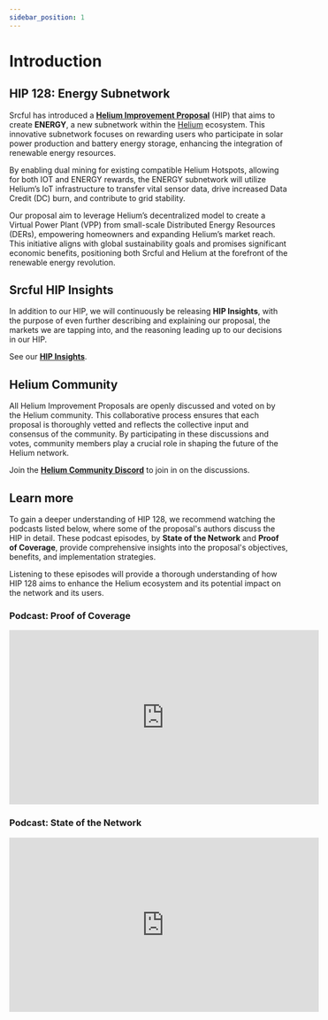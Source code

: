 ```yaml
---
sidebar_position: 1
---
```


# Introduction

## HIP 128: Energy Subnetwork

Srcful has introduced a [**Helium Improvement Proposal**](https://github.com/helium/HIP/blob/main/0128-energy-subnetwork.md) (HIP) that aims to create **ENERGY**, a new subnetwork within the [Helium](https://www.helium.com/) ecosystem. This innovative subnetwork focuses on rewarding users who participate in solar power production and battery energy storage, enhancing the integration of renewable energy resources. 

By enabling dual mining for existing compatible Helium Hotspots, allowing for both IOT and ENERGY rewards, the ENERGY subnetwork will utilize Helium’s IoT infrastructure to transfer vital sensor data, drive increased Data Credit (DC) burn, and contribute to grid stability.

Our proposal aim to leverage Helium’s decentralized model to create a Virtual Power Plant (VPP) from small-scale Distributed Energy Resources (DERs), empowering homeowners and expanding Helium’s market reach. This initiative aligns with global sustainability goals and promises significant economic benefits, positioning both Srcful and Helium at the forefront of the renewable energy revolution.

## Srcful HIP Insights

In addition to our HIP, we will continuously be releasing **HIP Insights**, with the purpose of even further describing and explaining our proposal, the markets we are tapping into, and the reasoning leading up to our decisions in our HIP.

See our [**HIP Insights**](./insights/overview).


## Helium Community

All Helium Improvement Proposals are openly discussed and voted on by the Helium community. This collaborative process ensures that each proposal is thoroughly vetted and reflects the collective input and consensus of the community. By participating in these discussions and votes, community members play a crucial role in shaping the future of the Helium network.

Join the [**Helium Community Discord**](https://discord.gg/helium) to join in on the discussions.

## Learn more

To gain a deeper understanding of HIP 128, we recommend watching the podcasts listed below, where some of the proposal's authors discuss the HIP in detail. These podcast episodes, by **State of the Network** and **Proof of Coverage**, provide comprehensive insights into the proposal's objectives, benefits, and implementation strategies.

Listening to these episodes will provide a thorough understanding of how HIP 128 aims to enhance the Helium ecosystem and its potential impact on the network and its users.

### Podcast: Proof of Coverage

<iframe width="560" height="315" src="https://www.youtube.com/embed/S4Ht23LMmF8?si=FF1NY7oxMc_2a_Nc" title="YouTube video player" frameborder="0" allow="accelerometer; autoplay; clipboard-write; encrypted-media; gyroscope; picture-in-picture; web-share" referrerpolicy="strict-origin-when-cross-origin" allowfullscreen></iframe>

### Podcast: State of the Network

<iframe width="560" height="315" src="https://www.youtube.com/embed/4T_sGJylJSc?si=l4MCz3UTMVQei5xW" title="YouTube video player" frameborder="0" allow="accelerometer; autoplay; clipboard-write; encrypted-media; gyroscope; picture-in-picture; web-share" referrerpolicy="strict-origin-when-cross-origin" allowfullscreen></iframe>

